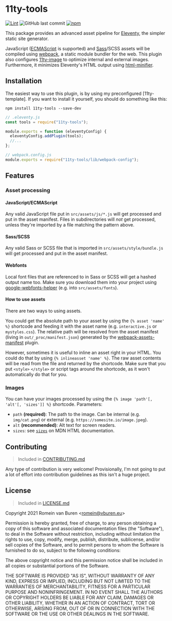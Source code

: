 # 11ty-tools

[![Lint](https://github.com/garraflavatra/11ty-tools/actions/workflows/lint.yml/badge.svg)](https://github.com/garraflavatra/11ty-tools/actions/workflows/lint.yml)
![GitHub last commit](https://img.shields.io/github/last-commit/garraflavatra/11ty-tools)
[![npm](https://img.shields.io/npm/v/11ty-tools)](https://www.npmjs.com/package/11ty-tools)

This package provides an advanced asset pipeline for [Eleventy], the simpler static site generator.

JavaScript ([ECMAScript] is supported) and [Sass]/SCSS assets will be compiled using [webpack], a static module bundler for the web. This plugin also configures [11ty-image] to optimize internal and external images. Furthermore, it minimizes Eleventy's HTML output using [html-minifier].

## Installation

The easiest way to use this plugin, is by using my preconfigured [11ty-template]. If you want to install it yourself, you should do something like this:

```shell
npm install 11ty-tools --save-dev
```

```js
// .eleventy.js
const tools = require("11ty-tools");

module.exports = function (eleventyConfig) {
  eleventyConfig.addPlugin(tools);
  //...
};
```

```js
// webpack.config.js
module.exports = require("11ty-tools/lib/webpack-config");
```

## Features

### Asset processing

#### JavaScript/ECMAScript

Any valid JavaScript file put in `src/assets/js/*.js` will get processed and put in the asset manifest. Files in subdirectories will _not_ get processed, unless they're imported by a file matching the pattern above.

#### Sass/SCSS

Any valid Sass or SCSS file that is imported in `src/assets/style/bundle.js` will get processed and put in the asset manifest.

#### Webfonts

Local font files that are referenced to in Sass or SCSS will get a hashed output name too. Make sure you download them into your project using [google-webfonts-helper] (e.g. into `src/assets/fonts`).

#### How to use assets

There are two ways to using assets.

You could get the absolute path to your asset by using the `{% asset 'name' %}` shortcode and feeding it with the asset name (e.g. `interactive.js` or `mystyles.css`). The relative path will be resolved from the asset manifest (living in `out/_proc/manifest.json`) generated by the [webpack-assets-manifest] plugin.

However, sometimes it is useful to inline an asset right in your HTML. You could do that by using `{% inlineasset 'name' %}`. The raw asset contents will be read from the file and returned by the shortcode. Make sure that you put `<style>` `</style>` or script tags around the shortcode, as it won't automatically do that for you.

### Images

You can have your images processed by using the `{% image 'path'[, 'alt'[, 'sizes']] %}` shortcode. Parameters:

- `path` **(required)**: The path to the image. Can be internal (e.g. `img/cat.png`) or external (e.g. `https://somesite.io/image.jpeg`).
- `alt` **(recommended)**: Alt text for screen readers.
- `sizes`: see [`sizes`] on MDN HTML documentation.

## Contributing

> Included in [CONTRIBUTING.md]

Any type of contribution is very welcome! Provisionally, I'm not going to put a lot of effort into contribution guidelines as this isn't a huge project.

## License

> Included in [LICENSE.md]

Copyright 2021 Romein van Buren <<romein@vburen.eu>>

Permission is hereby granted, free of charge, to any person obtaining a copy of this software and associated documentation files (the "Software"), to deal in the Software without restriction, including without limitation the rights to use, copy, modify, merge, publish, distribute, sublicense, and/or sell copies of the Software, and to permit persons to whom the Software is furnished to do so, subject to the following conditions:

The above copyright notice and this permission notice shall be included in all copies or substantial portions of the Software.

THE SOFTWARE IS PROVIDED "AS IS", WITHOUT WARRANTY OF ANY KIND, EXPRESS OR IMPLIED, INCLUDING BUT NOT LIMITED TO THE WARRANTIES OF MERCHANTABILITY, FITNESS FOR A PARTICULAR PURPOSE AND NONINFRINGEMENT. IN NO EVENT SHALL THE AUTHORS OR COPYRIGHT HOLDERS BE LIABLE FOR ANY CLAIM, DAMAGES OR OTHER LIABILITY, WHETHER IN AN ACTION OF CONTRACT, TORT OR OTHERWISE, ARISING FROM, OUT OF OR IN CONNECTION WITH THE SOFTWARE OR THE USE OR OTHER DEALINGS IN THE SOFTWARE.

[ecmascript]: https://en.wikipedia.org/wiki/ECMAScript
[eleventy]: https://www.11ty.dev
[sass]: https://sass-lang.com
[webpack]: https://webpack.js.org
[11ty-image]: https://www.11ty.dev/docs/plugins/image/
[html-minifier]: https://github.com/kangax/html-minifier
[`sizes`]: https://developer.mozilla.org/en-US/docs/Web/HTML/Element/source#attr-sizes
[google-webfonts-helper]: https://google-webfonts-helper.herokuapp.com/fonts
[webpack-assets-manifest]: https://github.com/webdeveric/webpack-assets-manifest
[contributing.md]: https://github.com/garraflavatra/11ty-tools/blob/main/CONTRIBUTING.md
[license.md]: https://github.com/garraflavatra/11ty-tools/blob/main/LICENSE.md
